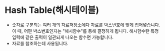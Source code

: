 # Hash Table(해시테이블)

* 숫자로 구분되는 여러 개의 자료저장소에다 자료를 박스번호에 맞게 집어넣습니다. 이 때, 어떤 박스번호인지는 "해시함수"를 통해 결정하게 됩니다. 해시함수란 특정 입력에 같은 출력이 일관되게 나오는 함수면 가능합니다.
* 자료를 참조하는데 사용됩니다.